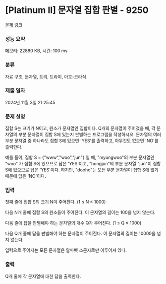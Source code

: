 # [Platinum II] 문자열 집합 판별 - 9250 

[문제 링크](https://www.acmicpc.net/problem/9250) 

### 성능 요약

메모리: 22880 KB, 시간: 100 ms

### 분류

자료 구조, 문자열, 트리, 트라이, 아호-코라식

### 제출 일자

2024년 11월 3일 21:25:45

### 문제 설명

<p>집합 S는 크기가 N이고, 원소가 문자열인 집합이다. Q개의 문자열이 주어졌을 때, 각 문자열의 부분 문자열이 집합 S에 있는지 판별하는 프로그램을 작성하시오. 문자열의 여러 부분 문자열 중 하나라도 집합 S에 있으면 'YES'를 출력하고, 아무것도 없으면 'NO'를 출력한다.</p>

<p>예를 들어, 집합 S = {"www","woo","jun"} 일 때, "myungwoo"의 부분 문자열인 "woo" 가 집합 S에 있으므로 답은 'YES'이고, "hongjun"의 부분 문자열 "jun"이 집합 S에 있으므로 답은 'YES'이다. 하지만, "dooho"는 모든 부분 문자열이 집합 S에 없기 때문에 답은 'NO'이다.</p>

### 입력 

 <p>첫째 줄에 집합 S의 크기 N이 주어진다. (1 ≤ N ≤ 1000)</p>

<p>다음 N개 줄에 집합 S의 원소들이 주어진다. 이 문자열의 길이는 100을 넘지 않는다.</p>

<p>다음 줄에 답을 판별해야 하는 문자열의 개수 Q가 주어진다. (1 ≤ Q ≤ 1000)</p>

<p>다음 Q개 줄에 답을 판별해야 하는 문자열이 주어진다. 이 문자열의 길이는 10000을 넘지 않는다.</p>

<p>입력으로 주어지는 모든 문자열은 알파벳 소문자로만 이루어져 있다.</p>

### 출력 

 <p>Q개 줄에 각 문자열에 대한 답을 출력한다.</p>

